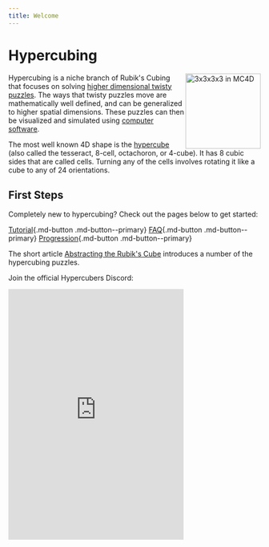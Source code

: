 ```yaml
---
title: Welcome
---
```


# Hypercubing 

<img src="/assets/images/3_4_transparent.png" alt="3x3x3x3 in MC4D" width="150" align="right">

Hypercubing is a niche branch of Rubik's Cubing that focuses on solving [higher dimensional twisty puzzles](https://en.wikipedia.org/wiki/N-dimensional_sequential_move_puzzle). The ways that twisty puzzles move are mathematically well defined, and can be generalized to higher spatial dimensions. These puzzles can then be visualized and simulated using [computer software](/software).

The most well known 4D shape is the [hypercube](https://en.wikipedia.org/wiki/Tesseract) (also called the tesseract, 8-cell, octachoron, or 4-cube). It has 8 cubic sides that are called cells. Turning any of the cells involves rotating it like a cube to any of 24 orientations.

## First Steps

Completely new to hypercubing? Check out the pages below to get started:

[Tutorial](/tutorial){.md-button .md-button--primary} [FAQ](faq){.md-button .md-button--primary} [Progression](progression){.md-button .md-button--primary}

The short article [Abstracting the Rubik's Cube](https://www.maa.org/sites/default/files/pdf/Mathhorizons/pdfs/AbstractingRubiks_MH_25.4.18.pdf) introduces a number of the hypercubing puzzles.

Join the official Hypercubers Discord:
<iframe src="https://discord.com/widget?id=852389089268858922&theme=dark" width="350" height="500" allowtransparency="true" frameborder="0" sandbox="allow-popups allow-popups-to-escape-sandbox allow-same-origin allow-scripts" align="left"></iframe>


